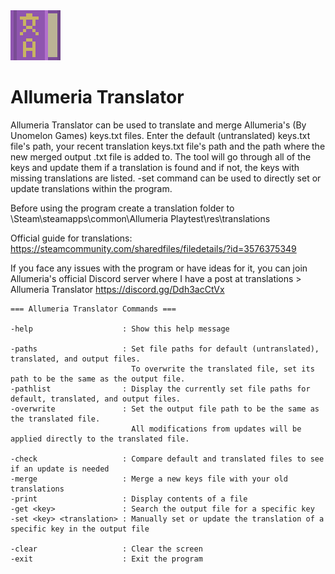 <img src="images/icon.png" width="80" height="80" />

# Allumeria Translator

Allumeria Translator can be used to translate and merge Allumeria's (By Unomelon Games) keys.txt files. Enter the default (untranslated) keys.txt file's path, your recent translation keys.txt file's path and the path where the new merged output .txt file is added to. The tool will go through all of the keys and update them if a translation is found and if not, the keys with missing translations are listed. -set command can be used to directly set or update translations within the program.

Before using the program create a translation folder to \Steam\steamapps\common\Allumeria Playtest\res\translations

Official guide for translations: https://steamcommunity.com/sharedfiles/filedetails/?id=3576375349

If you face any issues with the program or have ideas for it, you can join Allumeria's official Discord server where I have a post at translations > Allumeria Translator https://discord.gg/Ddh3acCtVx

    === Allumeria Translator Commands ===

    -help                    : Show this help message

    -paths                   : Set file paths for default (untranslated), translated, and output files.
                               To overwrite the translated file, set its path to be the same as the output file.
    -pathlist                : Display the currently set file paths for default, translated, and output files.
    -overwrite               : Set the output file path to be the same as the translated file.
                               All modifications from updates will be applied directly to the translated file.

    -check                   : Compare default and translated files to see if an update is needed
    -merge                   : Merge a new keys file with your old translations
    -print                   : Display contents of a file
    -get <key>               : Search the output file for a specific key
    -set <key> <translation> : Manually set or update the translation of a specific key in the output file

    -clear                   : Clear the screen
    -exit                    : Exit the program
